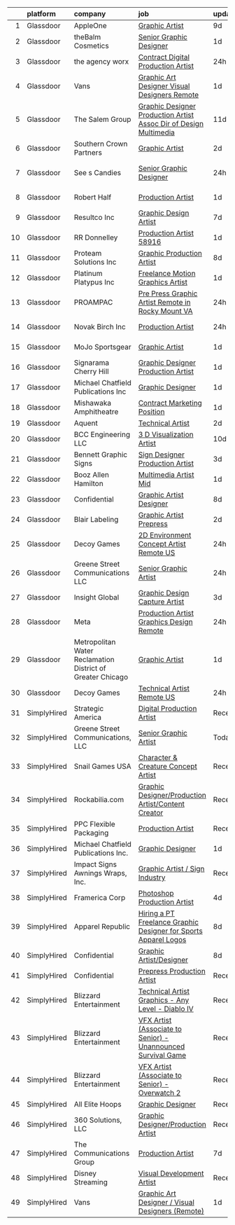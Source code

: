 

|    | platform    | company                                                    | job                                                                                                                                                                                                                                                                                                                                                                                                                                                                                                                                                                                                                                                                                                                                                                                                                                                                                                                                                              | update_time   | location          |
|---:|:------------|:-----------------------------------------------------------|:-----------------------------------------------------------------------------------------------------------------------------------------------------------------------------------------------------------------------------------------------------------------------------------------------------------------------------------------------------------------------------------------------------------------------------------------------------------------------------------------------------------------------------------------------------------------------------------------------------------------------------------------------------------------------------------------------------------------------------------------------------------------------------------------------------------------------------------------------------------------------------------------------------------------------------------------------------------------|:--------------|:------------------|
|  1 | Glassdoor   | AppleOne                                                   | [Graphic Artist](https://www.glassdoor.com/partner/jobListing.htm?pos=121&ao=1110586&s=58&guid=000001839260b6ffbca517828d91f4c9&src=GD_JOB_AD&t=SR&vt=w&ea=1&cs=1_cf0f7e4a&cb=1664608155680&jobListingId=1008153900351&cpc=3BA4CE39D5B5DEF5&jrtk=3-0-1ge961dpfk25f801-1ge961dpvghot800-95be8948e0946221--6NYlbfkN0Akmm0SHSm6KXMG3PLe28cvsql5ALZY-VGg2iXYcU3b0_QqRwb6uEYTLIurolMOrvwsJp-Pl0EHd-qu3hGJef7lfvn9dt_iQrdd3qZFYlkhTpomIVAX_ZE_bY3_f5eUASWliSiP5g_6sjfOTldCoUDBDvFz9wmYANgd_dU4yF_JtreTE0ZIgzNgn1E93sI63ErfojHvepqy90IbWrPONoP_kO3fqT9xECDKc2UVdzu6OK7dMi5sbOEqhi7BGtvpZ3tzJQkqG5ai6KcuKcQORb64lqhbrmSVCZ1CRiST2u3am4QbYE9J55ZH0ExwlQl9J0djpyKYbiE6z8CkZ35OpVaWheQTCA877Zf7vXv7kS2PBzeA7dRbG-WHkOcQVrbXiqHreWeeyJzB4f8kK1sml9vWJX-9oqbusTJb7zksfX3p-a_7ko7pwIZIzpKufmXVOs7mvQgs9b0cir-fp4q8TFQX1ew1tqtUy5MBMtVSYRYvob_E6DbjA03iv0ejBf3-H8U-o4RZzjn8rHqwMI5ddnZ2F-u7W1Z_Ulu5S0UWo73l2tCiR912OFvRIRrfXeC5lD-lo-SEF2DcctWVZnha9jF0)                        | 9d            | Corona, CA        |
|  2 | Glassdoor   | theBalm Cosmetics                                          | [Senior Graphic Designer](https://www.glassdoor.com/partner/jobListing.htm?pos=113&ao=1110586&s=58&guid=000001839260b6ffbca517828d91f4c9&src=GD_JOB_AD&t=SR&vt=w&ea=1&cs=1_2c4e04a6&cb=1664608155680&jobListingId=1008171512660&cpc=149B3D5996025BBA&jrtk=3-0-1ge961dpfk25f801-1ge961dpvghot800-42c95d7659b6b75a--6NYlbfkN0CiwYZWsgeIGxaZVD9AijDv5Y8RBhHgWVXL7YNkINyxKvmnj9EgJViEJQ6sDehqkRmLF-Fomv6kpN7WwgxA-doGWhErtEjMOQdZTRycc_Y8kz1G7b5SuLSqel_5loAC4dD7YSYtNSSKg9V8tUF4wV1Iz38qckBA_1A5GZAHPCDxneAWZHMF1SUgF5jMheI3-jibPogeCI1tKIzCcjpqywgZ4cSoE9IoWgVOKIcwK4BVoX_VHuJW-cvrmkg7dmJhwBXxP0xAvAg_ulZOZUd4HfEWe7lJ-L1s7dAi-Fx-tyy6SQdHSIMRxhRaDe0WOtPyGTXawwPZ3v-yy3KoaSqJRTKaO2KiBpDz06-hfl8cOalPS4KLtD0R2ZzIHgV74jQvNzo6eQC6d3K5sBs4xvk8XbNuTjNSQZTjJT1ZomCrBFKM5-J0doI7uG8uJGuIjk44DMA2DawCDxaO_Frw9gMWN6x7YKef1l8KZzX4TZ2azfth8uVI6Dcxriqf0EvN5tkxAcjuR1rlrCHMcg%3D%3D)                                                                                   | 1d            | Reno, NV          |
|  3 | Glassdoor   | the agency worx                                            | [Contract Digital Production Artist](https://www.glassdoor.com/partner/jobListing.htm?pos=119&ao=1110586&s=58&guid=000001839260b6ffbca517828d91f4c9&src=GD_JOB_AD&t=SR&vt=w&ea=1&cs=1_966d79e4&cb=1664608155680&jobListingId=1008174949891&cpc=334ABAF5D42DC775&jrtk=3-0-1ge961dpfk25f801-1ge961dpvghot800-5aa36e5207e10dbe--6NYlbfkN0CNOKpjDIEH11s39GTuUki_mvxNbnX5BtDlH5CMrheAnKze_5JrwQ4joDkGUDohP_TrpD7pR57IWNRg20vGGlWyM0O6kgauzL91calhLMakeVSv5Shbwhy56pQolcK01yk62CgEVAollrmpPHxyeetwk_PLEyddjicKGPmh7177ehdNA27ia79fcs3ScZ2J4w12cllY1aB6Vn_EAW1dRX_t5uFrIbwH3tkDVOz1hi_MPbmp_nMo4G9oc2Cd2IK2eq9ao-fpORVmEg4uToOiyps6JpXGdjO6Y1lnIB-qRbZt4DQgWHFy6d2mRGy_-KsSDA3cliYmm8lKAuxEUkOKrMH6qoyzT3hfCRSvC0Wo41NrqTOhtmOT0YkH5sPsyUDAmemhjF07pRObtupeIWSRC0u0Z_ryCt1MqwzgbipYxPJihJ75sNrcPqxx5nBe20nPyNJhJ0JEpdMO1LskL_olP9d7vyT7DrXGrWLU7L4KHCz9goibvW9WbEjeDmKLzgI4qCXpNx7IgvIhCEWw2xEx_EbUojgdmMv8Tr4%3D)                                                      | 24h           | New York, NY      |
|  4 | Glassdoor   | Vans                                                       | [Graphic Art Designer   Visual Designers  Remote ](https://www.glassdoor.com/partner/jobListing.htm?pos=128&ao=1136043&s=58&guid=000001839260b6ffbca517828d91f4c9&src=GD_JOB_AD&t=SR&vt=w&ea=1&cs=1_33f23b78&cb=1664608155680&jobListingId=1008171627571&jrtk=3-0-1ge961dpfk25f801-1ge961dpvghot800-9e3e94599780cf90-)                                                                                                                                                                                                                                                                                                                                                                                                                                                                                                                                                                                                                                           | 1d            | Roanoke, VA       |
|  5 | Glassdoor   | The Salem Group                                            | [Graphic Designer Production Artist  Assoc Dir of Design   Multimedia ](https://www.glassdoor.com/partner/jobListing.htm?pos=120&ao=1110586&s=58&guid=000001839260b6ffbca517828d91f4c9&src=GD_JOB_AD&t=SR&vt=w&ea=1&cs=1_671e1c37&cb=1664608155680&jobListingId=1008148990064&cpc=AC285F3A3ECA6BB0&jrtk=3-0-1ge961dpfk25f801-1ge961dpvghot800-2fe65082ed9366e1--6NYlbfkN0DI1J_ROInBGL9dGBTS_0PV-qHgO32yAcDg9F7g9YSAovNFQkFD9voTeHgmiyAO-U6ACilEkod9qCf9qDDbkGdh0XDg9_ONo27BF9o_9TR7TaVFzN1H9NGCu1Toa0no-X56s-C9eyYkdPoTX17ld4KkGt5VT-Uxr6xwWvZOu_3h8iEOymjOjeMKeb3ZQUnCh_ticTaQ3Osmi5Ku-XrhZ09PPCAvBZghAhdbGCo3-iwNWWJlb_bKLqHwTmJOTwzzM4bSZa84MnTDgCtWSko9Y3_KJhTbBi45FRrYsoFSa4zgw-Z8xl_KXPOC0WzyZZFRzm-ai54IReVN3AbDFMBa6qx_-3uCNLFdqcyZ_DbFmo5DzBsnxBfzWlBclGrFntDie9oF8cmBOsF5wS7rR6bPXar8j7bim1HVuhVCgo02MlbB3BK8X9D-_VIFiY2LIb7t6Nhtz6kxy9PUm23_jMKOD3lJy7mbOta5Dti0TtQ4Say4x3cB-uEWWjO15umJVU5e05ajhVksnjVlyI3OslsRvd-xUHsoBJpDwaX9FFEwLb3yZQMjihrAA8Em) | 11d           | Chicago, IL       |
|  6 | Glassdoor   | Southern Crown Partners                                    | [Graphic Artist](https://www.glassdoor.com/partner/jobListing.htm?pos=129&ao=1136043&s=58&guid=000001839260b6ffbca517828d91f4c9&src=GD_JOB_AD&t=SR&vt=w&ea=1&cs=1_b407b351&cb=1664608155680&jobListingId=1008167584250&jrtk=3-0-1ge961dpfk25f801-1ge961dpvghot800-234b42646a346dca-)                                                                                                                                                                                                                                                                                                                                                                                                                                                                                                                                                                                                                                                                             | 2d            | Savannah, GA      |
|  7 | Glassdoor   | See s Candies                                              | [Senior Graphic Designer](https://www.glassdoor.com/partner/jobListing.htm?pos=127&ao=1136043&s=58&guid=000001839260b6ffbca517828d91f4c9&src=GD_JOB_AD&t=SR&vt=w&cs=1_bc99052c&cb=1664608155680&jobListingId=1008175343017&jrtk=3-0-1ge961dpfk25f801-1ge961dpvghot800-41abe781bbce297b-)                                                                                                                                                                                                                                                                                                                                                                                                                                                                                                                                                                                                                                                                         | 24h           | San Francisco, CA |
|  8 | Glassdoor   | Robert Half                                                | [Production Artist](https://www.glassdoor.com/partner/jobListing.htm?pos=117&ao=1110586&s=58&guid=000001839260b6ffbca517828d91f4c9&src=GD_JOB_AD&t=SR&vt=w&ea=1&cs=1_c30c3ab8&cb=1664608155680&jobListingId=1008172107275&cpc=451933188B21919D&jrtk=3-0-1ge961dpfk25f801-1ge961dpvghot800-c259d4b67cb6d4b0--6NYlbfkN0CpzDdaQkua3np5pkmj49lKioZwmwxQ-yx5plwbYmV_MzWNBoPgCjn5bOtxNwC6GJ62yqFGoewiaizMpYMBgWirjTLxqjtfBQV3yplBzxm96sqKvHR-_fJb623r2ww3ad9Mel9rUI4FAjUxvkqh7TJ-j-YQZxf0K5eqokQdnfFBrpBd28W-I4izU0_v0L48CVIpfY1owWfGPaO-nuqVJxLYULc7IO8HBIvMLJqiw63DS3kpQBTXkI7IcMPwM7TTWmifw1SM-QeHp43QOvd-37EY4sezdTVz4KQ_HXiv0Rhegsp7jK8Q1KLnWi7BuMmGqsZI2DnRKYVp56T-z_Hw99_Xa1qWAL17c0KNoHEbW9ZjYHOz6ljsCul84qRWMjfbOS5_6ezyVzeur8FOF1Rf6ePQrBID9LYI3rjyl_-7BG3O1Vv4EvmZviS--d35EB8SIaGKLNBeS6MDi-v1sfhW6CwFqiCVWV7OrhMOFr5V4fvenSEYb213AtRwDhJIDwCi711fhHDNDtNnP-cZ-rBZNs9nL6CzqfsR_qIb6NL9D-GfPDqrhKExD3mCTw2Qz8Le_sk%3D)                                       | 1d            | Lakewood, CO      |
|  9 | Glassdoor   | Resultco  Inc                                              | [Graphic Design Artist](https://www.glassdoor.com/partner/jobListing.htm?pos=107&ao=1110586&s=58&guid=000001839260b6ffbca517828d91f4c9&src=GD_JOB_AD&t=SR&vt=w&ea=1&cs=1_fa2c4c44&cb=1664608155679&jobListingId=1008158763572&cpc=81AAE51C33FDE227&jrtk=3-0-1ge961dpfk25f801-1ge961dpvghot800-15b7f6576225facb--6NYlbfkN0DeQGf4AmRrHPxvCZ-7rfCoEZ6TCTj4B1dx3K1REUlgSnB9core8ecicae8SUtyUdSKiVld7nMtvRBR897SQfY4gVUnjHmtnEbSlX65Z2vGizsHrr6BI2qCNxJWbO9sLBnePA7D67Oqowp0gDkhbVv2OfwZYTj-wcoae2h487PkkJpYT7VofTqiKpnJhjuMLYoNFZ4TiBcUU__KtpGA4-XuBop5pDzKptKuT133tOs4LRd6YDckjqr1r--kyEL1Z9lJsgaNMDB6MJdAf7nF8AKsaidSqtAVTNiLU--m1sqANnLh7yq30puHk5d6zAKS39JS5_TvuwtMvZ0Ky7KYLIirZJTLqDbZWWKOL1jxziK5fbuRPgR1fHQOIO9n0tt3uEv5vI_7lnETMhC4kBODMCASB7l2VL_6Fz0EchYjO5zNMCbE6iY6qDU24tZhaWzgmVpddk9Vj9bFY0tdga26F4Fm2i-mS79kZ6DWEi06JnGeHvdUJ8eQvTT81sWBNRZ8P15sdlnjvp9CKQ%3D%3D)                                                                                     | 7d            | Novi, MI          |
| 10 | Glassdoor   | RR Donnelley                                               | [Production Artist   58916](https://www.glassdoor.com/partner/jobListing.htm?pos=114&ao=1110586&s=58&guid=000001839260b6ffbca517828d91f4c9&src=GD_JOB_AD&t=SR&vt=w&ea=1&cs=1_6e01f80e&cb=1664608155680&jobListingId=1008171589945&cpc=654405A9B1E0A9F5&jrtk=3-0-1ge961dpfk25f801-1ge961dpvghot800-14b40de6b16644d9--6NYlbfkN0AD6XRjWzGsYkgq3cP_nmG8Ct3d_1eRbAqPP9NkOlY20LIafsXd39kZCKTtq2QNTOXeCfxNm7I1tvuLohw5tekycXEm8bbs9E8AkgQP5fHA50tNmXTVIqt9uMKLfQnN8emmnRPc5vy0F3fIuExCvuu2tKpfqzAwY_FZOB9YYMjUl2YDLymGbVSWoNVzMkrxy82huEerRNuaNZroAjF2AtnqdQRg_L5ZLpJtoEEn6mkPbKgbwoepxTcjiO_WSUT_q246iRb2n0QuHAF0dXFnjlS_kI3IkZoCSgWliCZXYIxqrQrbzWBv3iC8JOX1pdnS7Dt7rGlnl4so6STeEx_Pb8Abq-lFa7Px3jG2N8zVoWyZk5ljvJBr9yqZxGUbyyelWj3X8l3ovPpirb97bAQRtd94mMephn6sQYdSIpkbLrbZkLiw7SOPslljssYrhaq7fzi-DHOpcTpn4BW9APgmOFJW8_g1ySN9HywcGgIbwMuZAFmt9fUi9AuVf0RTE1_FT5M%3D)                                                                                               | 1d            | Southfield, MI    |
| 11 | Glassdoor   | Proteam Solutions Inc                                      | [Graphic Production Artist](https://www.glassdoor.com/partner/jobListing.htm?pos=104&ao=1110586&s=58&guid=000001839260b6ffbca517828d91f4c9&src=GD_JOB_AD&t=SR&vt=w&ea=1&cs=1_f976e98d&cb=1664608155678&jobListingId=1008156779086&cpc=AECEB822CA110EBC&jrtk=3-0-1ge961dpfk25f801-1ge961dpvghot800-4ed327d40ffa8e77--6NYlbfkN0AEHyidsAqlM5jU6RNZv1Yf_D4e3sgfUyke_uMGTUdwuPcr_55d09YAwWfoz-8bbbz2oczzLuqmAlXBD17WLiViI2qXBXXoeRYVSHxe7thD9-93Lo6zQvDzENd8JhAJfyI0-viby3nyz4r2NTiCIQGbnQqo3REcQ8DsYgIye0WbygeezY_Pa6Sgrb0xxC_gUecKPdEfn40r1gh7pqhwttCAp8I1ykXuCk3o1P5NuAYHsqx_0Dwwtt7NTIxPzop2NLwTiLtz1AxZhAwPHL78eaPMGel1evRFuFfYL8LkHRoRZxDimTdOsC8I27QfljWZSZNY8pDkrXPMxRzmcTxvZ_eYwgEfKnlfnYmlvM2IVPNE2UC3W4MrKJEQBv-M331H1Gn1rApkN-OZ8B0WTIUAQoruvi55xc2iLfPradvw_qr8bpWzgm974zQBVUJPp64IHy7toxKrM818IDa1o_65pK1XiOgYjRWfX7_K2oZQXyG3g4IuGFT7L0j5J0skqmCh0mWLOz4nQS0mFl3U5g7KCwnA)                                                                             | 8d            | Remote            |
| 12 | Glassdoor   | Platinum Platypus Inc                                      | [Freelance Motion Graphics Artist](https://www.glassdoor.com/partner/jobListing.htm?pos=109&ao=1110586&s=58&guid=000001839260b6ffbca517828d91f4c9&src=GD_JOB_AD&t=SR&vt=w&ea=1&cs=1_b00b18ad&cb=1664608155679&jobListingId=1008171047992&cpc=70E6D4E49C80165A&jrtk=3-0-1ge961dpfk25f801-1ge961dpvghot800-4e579694eb9d841e--6NYlbfkN0ChNQrbBQP-yodhqf6oFdODMgFeboQaGB94W3mDVh_v5x-hYDho02ZcVcPtC89B2HXFnmbOmiCLo-qlftHgzMlQxafYUzi-3pa-D1nRc8TrIKwMVnzL_1tqqjq9jt0dkvTmLSLm_VOvdTPmOCP7k5KC8o04Cw788A2QpWSb1OR_vHsma6G30YGMOjImRijYKEwcTBzhy4jTXEZNc2RIGEYpVYIEbNeqcIsRkU6c_VIN2BN6H7Vihzbit4aodH0gjq6vZZkoORBo8q17NNEMVx6DGJey5xKGWt02OrWJ8tMDO5guB9R7RQmEzfLjflc9WJsG-hbObbt9jGLMLIEcpIwJqJcPQQ6iE9Y2sVnRxLu9mGWG01iwIKyNHIlOmlzdUE5c2hcF6kN4y6zue0Wp70Fjx4GQffqyzddmtTihGqcqKBQQEDVQVMbF1pXA-uwaNiA1G1eJRdi3pVDEWq_PYcqnVXlZzOLwebJru9iKzX5vi31q6JEnfo2tLEAJV43rxyBR4jmA2Q7dauJoDHyDoibc)                                                                      | 1d            | Bethpage, NY      |
| 13 | Glassdoor   | PROAMPAC                                                   | [Pre Press Graphic Artist Remote in Rocky Mount  VA](https://www.glassdoor.com/partner/jobListing.htm?pos=110&ao=1110586&s=58&guid=000001839260b6ffbca517828d91f4c9&src=GD_JOB_AD&t=SR&vt=w&cs=1_1acf7cc9&cb=1664608155679&jobListingId=1008175162348&cpc=451933188B21919D&jrtk=3-0-1ge961dpfk25f801-1ge961dpvghot800-55fc361c85937629--6NYlbfkN0BUPABD-JdRRDh7EmCLK9y_9dLWAT252xWhbSL5vLFFg8dz1vIT__WS1V7NiyUpaLXp7J0VS4HZdIWho2aktOJTewQod_6-1ugis5bwOx_FGTAKwLdkN-TnaYuli9pqyK1gRZnuvuTyjh43vuXsPYslIRBYupDZqf-aZy10pMqSwPYEkDnQv3VXbm51Ml8vnAIZxOg5Cz9GWeB8RzA712zJfpAT9m78Fg6Ed0I8aSB1kmUBIzF5bqoSxobMLl1UR5dMkcOnxGfrbUdD1cuzzvJ_opFm-paYxGRkFFl-XQCHrZLLXdjvQIcUHPX0svcATkZKRYM7QrHgFgh3rlFqgHenzBP-1FPPmmTFhiM997gshpXALcneGXNI1F47iZQlNkDH5xw78sdf0ZGTLk3kJrUsIjs31lT4gYpjcchPDucBeRqy6JuyPG6Pt5ZcBo43C-TR6voLmLkpIvhmcuBYhn9BYw-9oUaCedEGBBOP7EjaTYMbjl08KWql0tfqds29JbNcpBwE4WWMjg%3D%3D)                                                             | 24h           | Rocky Mount, VA   |
| 14 | Glassdoor   | Novak Birch  Inc                                           | [Production Artist](https://www.glassdoor.com/partner/jobListing.htm?pos=103&ao=1110586&s=58&guid=000001839260b6ffbca517828d91f4c9&src=GD_JOB_AD&t=SR&vt=w&ea=1&cs=1_a9d1b00a&cb=1664608155678&jobListingId=1008174988239&cpc=B5F6D74B4EF69A07&jrtk=3-0-1ge961dpfk25f801-1ge961dpvghot800-d129d30b54c4fa0b--6NYlbfkN0BBGG9LMNqL16EzDx9S3nKk4b6IwprgSJginr0DZD_oW-QspO1HW55HU_3oc1yK5oIBs_RZmGml0RIOMW-RqtA4KhwiCON9XLBzpZqdmJ_xuR9LefFH47itFPBfUUHS2rrl2ADeubi4dA5wOhtMMjz_JeKhVkUyyyiz-Pdx1IGhawkTcONwN3xddIGDvEUW4Bn_1KePn8B_EzC6VwXYgKyqPtToXR-dgVFIV7SnpLqINvulV2TNgkHqWzpi2oBQayNAV4TNaAix4dpT9pyi6BgGDe35C1q06CDZBuDebJPgMGBP6r7ITf6ZUSAmonTeQG2RpKJRpsw2uPjzIjNF0B70TShRvvOEu5GNnai_ANKEJCxpDiquFGC6XlSmxCED8QV1akaQnkzDPQKU43ZD8Nra1yATlGuz3hO2x4rjtE4WCL2pi6RZtg9i1XP_Mffc9vW-smVZ0FqBI-MsP78SdCOhyZyGOt0BURD0kovfV9AXabeuE2fP9nPlnMugrwuAkWw_tcoI2llJ1g%3D%3D)                                                                                         | 24h           | Brooklyn, MD      |
| 15 | Glassdoor   | MoJo Sportsgear                                            | [Graphic Artist](https://www.glassdoor.com/partner/jobListing.htm?pos=106&ao=1110586&s=58&guid=000001839260b6ffbca517828d91f4c9&src=GD_JOB_AD&t=SR&vt=w&ea=1&cs=1_9eaeea5d&cb=1664608155678&jobListingId=1008171512400&cpc=608BEFD8E68346F1&jrtk=3-0-1ge961dpfk25f801-1ge961dpvghot800-1f00c6af5be35ed5--6NYlbfkN0DLWr0FuvwmpNY589ecXM0wpB-l41nBtAe9mv-PvJGiqQM4HdeWJsAog3PQh3z0yuhy_Mqf_0eMRTqhm8q8fh-QeCaySDe5u-gwlX1cGJcKspCcvEhx5VtENl3hT1szZMMr6mZOCo_qC0m76Vb_RG8Ig-Ieexn74v70IthqcMJZ983OaBp9vGEtF4KOafGRwxC5KaSk1SH1Vg3DzpVrj2NCky-Q5VePU6u2ywQx46aPYHZJtp9cfO0UnxtMCyfv2ep1rML20VDwUkFk5oGH1Kz1vBcqdorOv9SI0-4YvZXyX0FYHa9WswS21NPn6auQ5euVIObKXh0rnzu_Yb5znb7jPY_pii0MIVbYc2pXZJ8tIHPnhQm8OU5qXbEB1KdTL-xCUl-8tSe2X_1GZadaEeZ2GjTzAyrwqAtwIY0tAuXs5QT0smNKkH8XIc99tU2XRrmgBXZI0-P6S5aoqtnQ6kYmaE06VSO-Dpcsa2RHZxlhdLNkEwm48WYoE4ykFvXHcOU%3D)                                                                                                          | 1d            | Columbus, OH      |
| 16 | Glassdoor   | Signarama Cherry Hill                                      | [Graphic Designer Production Artist](https://www.glassdoor.com/partner/jobListing.htm?pos=112&ao=1110586&s=58&guid=000001839260b6ffbca517828d91f4c9&src=GD_JOB_AD&t=SR&vt=w&ea=1&cs=1_651bf38c&cb=1664608155680&jobListingId=1008171340862&cpc=632C08DE5A4EA969&jrtk=3-0-1ge961dpfk25f801-1ge961dpvghot800-b91506c3b95d1793--6NYlbfkN0AB1JLwZtCwk1CIyZWoT1ZorXU6iisyKeD3-nJOT4wOf3zPvvIzlqrm4mgJkFTcrqIjRfUzMc1S5s8wmCQUe01pikxmbAnyJEfkPhHlbOcubWoiU2FMLRvkpegKenVV-hDMyZFsgUszh8z8_bBDAgQYUJUnVnZnUmK38hLKrpfz7AlOpapu_MpfR14jq_hwpF_ALEf6ykdyiSuA_KfqWfhu9rmXrSoaCpd9BEXihNzGQZMtkCs7aHR85QBQt9O-AbzsElhUVGCv84UiwwnYKBpPJqNw1GfPT6Czw4VzXg6ocuWM1HWQM5Q9zvoOp_FWEYdLfLummEAYySTBkCZrc7Z0MlFqRPOatYBa3_N4p5jxyQLoNRTsC2dmiXtEhybfK6UBAYBl6DzBJCWj9GHEklOrtUaWUmCcTG1FfdJUfDUi_d5f6mmXhsOyhtNZ-jBkiqbFXDGxKiaE18Bpz6_KUi4D57z-9EfpnTOqLiMMDGVY5TjEdVfKaXv74TYx_pk1duTM-kvb6w_lxD2_sEPK95e6)                                                                    | 1d            | Cherry Hill, NJ   |
| 17 | Glassdoor   | Michael Chatfield Publications Inc                         | [Graphic Designer](https://www.glassdoor.com/partner/jobListing.htm?pos=123&ao=1136043&s=58&guid=000001839260b6ffbca517828d91f4c9&src=GD_JOB_AD&t=SR&vt=w&ea=1&cs=1_829dd0bb&cb=1664608155680&jobListingId=1008171506916&jrtk=3-0-1ge961dpfk25f801-1ge961dpvghot800-6879b5d5b7078751-)                                                                                                                                                                                                                                                                                                                                                                                                                                                                                                                                                                                                                                                                           | 1d            | Remote            |
| 18 | Glassdoor   | Mishawaka Amphitheatre                                     | [Contract Marketing Position](https://www.glassdoor.com/partner/jobListing.htm?pos=115&ao=1110586&s=58&guid=000001839260b6ffbca517828d91f4c9&src=GD_JOB_AD&t=SR&vt=w&ea=1&cs=1_9862fc90&cb=1664608155680&jobListingId=1008171757819&cpc=1CBFC3E34E2A31FF&jrtk=3-0-1ge961dpfk25f801-1ge961dpvghot800-30c8addb074270f9--6NYlbfkN0AQJON-Bz423gEqC-xvERJeugi4-XGRnxBdAbXqTMpFkTgxaYx6dEnvgZD9OKSBiZrqih-UXlgzNB4-si99SlVSwKW_x2XcUNNbNLxMa9zEF8y2MODsP-WKnUBYitiRoXjP4f0U93--Tpx8V8s0emj-7nw2hU-Ok_vNZzQBuwO8UXi5yQzMtjFfr5ycPz2VuEsCZO3UQMaX_QhE7RhH-URw8Pn0xWJS0YPf2GEEzyMeJ2tT6iFKdvrBCSWKJUBCCqE4gXGC2dvxkKxTMWKtHajFkNioASTyRsu3J_cRzKCXsB9wrQV0CDthNTguS3SIF9x2pBqDswCasLWBc2RSS_iiWnuTHZn6dCbviymH12bZixPY7au3M8qnFqkcMy6ePZuUEK1rMIks4PMIefPV6FusEHsuoPvPwVRsTUsgvfd3S2RykgH3_dTck_Dps-8xG-HvrPjm90vCEuIw-sC6ePdWrkl2JXxre4Y1-HEFdlZWkhF4pxCr0xALaqaqXE7_i5VnETuqUm9YUw%3D%3D)                                                                               | 1d            | Fort Collins, CO  |
| 19 | Glassdoor   | Aquent                                                     | [Technical Artist](https://www.glassdoor.com/partner/jobListing.htm?pos=118&ao=1110586&s=58&guid=000001839260b6ffbca517828d91f4c9&src=GD_JOB_AD&t=SR&vt=w&cs=1_22ce0497&cb=1664608155680&jobListingId=1008168379783&cpc=9908D8D4413DBB8A&jrtk=3-0-1ge961dpfk25f801-1ge961dpvghot800-926aaab66e411aa1--6NYlbfkN0DMrcEu7yrtATojKJA7cEzGQ3FdRGWLh0CZQInL4ECGI9gD0Wolx9R2EDT7B77c2cSXlQKFWAVn7Z00ucck2Ys_iT3ogHOIm_a2FI1mgJXYw7TbTL28SmBQ03h52AcuMTXVGm8RCIBZ0eyXZbFGvMUwLsch95UlXtkP7PNI76TiMrM_jwN2tvdSU6atTRd-oUhWDWCj0Z7jscCNEkqgJyiFK0n8tugtCBtX1C8m5T3u1LeQrDQxxGaJLvQF8Ld5256q2E68YecdaE9tIWMg5iMnRjlU0QERRyneSgK2TeW2IVGRvW-D5uo8W8cPoS-yq5Ymj1IoBsyo0FI1SQ71-n6JAA4zV0uCdHRqRA-ETkaFaXFMzwVgLzdnTFQ0y-FgIg8hVV-0cqMdUIY1IPInGX8Kxc2K-VlLs1rL0U-HNY0W6352iJ5xzsTweuMEBsB5FO8ybfqUSoHsWavfoVbhof6z)                                                                                                                                                           | 2d            | Remote            |
| 20 | Glassdoor   | BCC Engineering  LLC                                       | [3 D Visualization Artist](https://www.glassdoor.com/partner/jobListing.htm?pos=105&ao=1110586&s=58&guid=000001839260b6ffbca517828d91f4c9&src=GD_JOB_AD&t=SR&vt=w&ea=1&cs=1_f001b588&cb=1664608155678&jobListingId=1008152719316&cpc=DED3C32E22E90A94&jrtk=3-0-1ge961dpfk25f801-1ge961dpvghot800-04b7d80e9c0fc6af--6NYlbfkN0CAddgBklkkUojUV23C5ENrBOX7WyNdbf0KU89bOUJxK2QK6DCs98sKGauzi1vKMHI8wyOyZg7YiCAZD3hSoe0-rxv12lydIxZIwg4dCtQJNwfSpk7uBqwFx9BIT1ctrc7M3yfHhNlRARo16HI8nnrFREmATAliEBIyJ3E-_EhSNTaNANgWD0ufXbjwM_NU8y2Isz0WPTKOZ9TjT1mnJIH4SuiZskeLChXSp7LAAG1p8K8jFDjcz_mW9nt-UWeUiFKfz1dj6dE_PodU6lB4t5UZhWPG4P6pduEUYif1BdJJJGd-1vhGKUY4qgkmWy2XF3D_50ilQTEnytShqELFco_TA3q7fMu6kwP6CloAgIpfm1vO8uXfZiSwT-AIx_glrtZNg2VHBmoO9AH1MStFaTjw0xPk80_yPPylc_VOQFktE1hLqywOcPFbk5GWkwMQvzve1nDq5TeVGVdbvZL6W3UAsvSYtBQSbZHbLet4WSZLRBD7XTaLyrK_P3QTL8f3xHFGa_52wupJnUjICXC9HGTygmKh6TrSaOZ3S1V7zaA2sxfyG1RfW78cPj_uHARJRtl80Ow8JQKQKw%3D%3D)                  | 10d           | Miami, FL         |
| 21 | Glassdoor   | Bennett Graphic Signs                                      | [Sign Designer   Production Artist](https://www.glassdoor.com/partner/jobListing.htm?pos=111&ao=1110586&s=58&guid=000001839260b6ffbca517828d91f4c9&src=GD_JOB_AD&t=SR&vt=w&ea=1&cs=1_092af84d&cb=1664608155679&jobListingId=1008166001506&cpc=BA15C3E50D27FFE8&jrtk=3-0-1ge961dpfk25f801-1ge961dpvghot800-a89b977596713c06--6NYlbfkN0AZiaPZyccuKjlre0e0RaBFeO48J0QExrO5hcuLctOVaN_M4Dm3U4EmrBl0RXgRFlmJjpk14iSy9pOHUfUVYVerq-B6vrqvKWTaVPTOWrnkHS1B88GKQSoVsdAS1OYzwtv2HkPl8Q0C173vbG_WLNdhz9pKvJkilm9G_HYhcCtTlg5OQxpl-AS2zOwoCptNaAmC8I_reLYI-dRUMl6N3phzzvzHg11QZkW534heW262Tn7W-acF-o7UgehSD9EmMuA0TDLL2YfHXhCTrwtAvYDZ-P-M9iTLJKV4IJeckh4Zms04zFhGyZtt7GdFK2MGtUFJDHEdMwqMUHv8g0WVcd7hktSpY7qBcD5GLnSHO8VoKCvg6F2IsKYha7z0NKqientqBb4m24D1L2xGvXF51Qxq9irvslPSNxtzuonVs_M-ChM3ytu35_eV3hmzOsbiRWkp_Y4u1AwrpcPXaZkkt2d9KJa_ddJaeB3dr_yu5RJ-j2WknQYoLIV47r2jRfnWB5yX9X7-Y3rvlpxfhHrMOBgO)                                                                     | 3d            | Pleasanton, CA    |
| 22 | Glassdoor   | Booz Allen Hamilton                                        | [Multimedia Artist  Mid](https://www.glassdoor.com/partner/jobListing.htm?pos=130&ao=1136043&s=58&guid=000001839260b6ffbca517828d91f4c9&src=GD_JOB_AD&t=SR&vt=w&cs=1_3150741f&cb=1664608155680&jobListingId=1008171579264&jrtk=3-0-1ge961dpfk25f801-1ge961dpvghot800-9b215ba45a3f3286-)                                                                                                                                                                                                                                                                                                                                                                                                                                                                                                                                                                                                                                                                          | 1d            | Austin, TX        |
| 23 | Glassdoor   | Confidential                                               | [Graphic Artist Designer](https://www.glassdoor.com/partner/jobListing.htm?pos=102&ao=1110586&s=58&guid=000001839260b6ffbca517828d91f4c9&src=GD_JOB_AD&t=SR&vt=w&ea=1&cs=1_127f6772&cb=1664608155678&jobListingId=1008156194254&cpc=A6F0E0205751D875&jrtk=3-0-1ge961dpfk25f801-1ge961dpvghot800-8d7dbfc41be50e1f--6NYlbfkN0BBApSCe8UkoDFUdPjGJGk8b0MTMAA9T7qj8oBjbEembMIyLwf-YKqO9up9wpXKSNnXrzGNUjXf4tsdZIY4mTgAiq1QlhyPt0iE1A4ZATIQpRh5o5LzcyJjSZQ88eey_msJCExHIiZ8jX2ahI0XNa-t2y8Ksug7PYdyV32Dk_vHZsKvmxw1MHSDRLtabYfy3Zck83jmp709Pd9vS5jDkgcWlxWUOiYdq9HiTm5An-6zclphA_7FUaR1588RDdqdtmdO99XT8zIVlVwZOquplGtx6_XLybVMCsdU00PH5vkqKgDU-o1-ZMo_-gd47Lh5EHgbemPEPmWX6JVJGhLFby86t2k9DisRAgWuAH66oHmKaLcwbwWxEUgC8W0DLLWm467oIHPZuikTNivzAmKEgv-UleZZyomBJ-gkO9cfMs1_V5P_sOqkXXZPOWLw4NfI_xn7CL7Vz4lLDkN8ZGG2-XZX7FeSTGKD-Te3y5IoZtPD5kzIhdk5BjTrFrvTt4-yHY_XRTsYVDVAFjd7uMgmDBVK)                                                                               | 8d            | Sherwood, AR      |
| 24 | Glassdoor   | Blair Labeling                                             | [Graphic Artist   Prepress ](https://www.glassdoor.com/partner/jobListing.htm?pos=108&ao=1110586&s=58&guid=000001839260b6ffbca517828d91f4c9&src=GD_JOB_AD&t=SR&vt=w&ea=1&cs=1_9ef4a12c&cb=1664608155679&jobListingId=1008168686905&cpc=21001CD36CB5FE0E&jrtk=3-0-1ge961dpfk25f801-1ge961dpvghot800-8a9c31a51758d87c--6NYlbfkN0Bo_CM2a8GgFIiw_-9fb5ug3xmG_MFCzpxBl7ntROtVZSqlWgkWgm6QNwDCwIdXC17UP14Ka69yPNEWLKNOhVMSS7Os03ZC_Tmp7FWR6Mk_ScV2wCp3wLHxjPVzHNNyW8Wg1tbtVpNui45XeIHfxiFnTtfx85BQaSW9CvtRJ3WS7-a6YHOKPJc8vbO3Yu5ANdxCcVy-a7sqXKt5UsZ9kBoYpZsXwp138wcdUBJ6PY8_xhl7GEiN_rRSU6wzedxsZxQE3T79_DbvFGC6FxDS-e9DVg5qO35k7vsDqoNntca6_O-cFjKNiANIR_g1uhELeHkFxPOTpIB8FBEgqP64-fc9jRAsQ_H4TSw58EX6REoSVu-jTvReopO3nE3R4eL8PPvStRymIVg1oD5zFGMtEyQRMeYq3tYdHh2UzR8FDwdf82wetWf23VZYeo31NGCPCqdy7RfABHMEi3076zEgcMYakZYF5CEvpof6I1LYW4_DvIAyRX9ou-D7ZxSUC_WTtcHVXH4un_FS-9CCrF8bqdhB)                                                                            | 2d            | Denver, CO        |
| 25 | Glassdoor   | Decoy Games                                                | [2D Environment Concept Artist  Remote US ](https://www.glassdoor.com/partner/jobListing.htm?pos=122&ao=1136043&s=58&guid=000001839260b6ffbca517828d91f4c9&src=GD_JOB_AD&t=SR&vt=w&ea=1&cs=1_4945b067&cb=1664608155680&jobListingId=1008173369617&jrtk=3-0-1ge961dpfk25f801-1ge961dpvghot800-cba13bbe16435838-)                                                                                                                                                                                                                                                                                                                                                                                                                                                                                                                                                                                                                                                  | 24h           | Boston, MA        |
| 26 | Glassdoor   | Greene Street Communications  LLC                          | [Senior Graphic Artist](https://www.glassdoor.com/partner/jobListing.htm?pos=101&ao=1110586&s=58&guid=000001839260b6ffbca517828d91f4c9&src=GD_JOB_AD&t=SR&vt=w&ea=1&cs=1_6fc00ec1&cb=1664608155678&jobListingId=1008174967604&cpc=AF02A54CD0F60729&jrtk=3-0-1ge961dpfk25f801-1ge961dpvghot800-239e63587eac3a38--6NYlbfkN0BYcH5jrJI8vgTxxS8qAO7PZMASUZAAClVo3oaGspGiWHqYOibnbAy0wNi2JtLeiyzJagDtrv-UOORLEWA3w2TF16qObTRzqPl2MX5z1rrWk1ezPs2OtuBp_PWSsNOKz99he1Kx7kWTKY_Hm0m8bC7b_jJIhhd5Oxugxqpb8ZxiNKSXNEv5RnMchKuGmaeKgKKVeeYhV6-2fZetFf5TxMLZCu-tQ7FW8cxx20DR--0CyiR26gSSFG5aqVWyzhs9Aj3V0WSgQ1mnWbvWda2wQrCl34Z6zH5vqq1Wn5rTXWcHN0DhfL93zHSDqJnOap7ix0WgKiElHYVVXoWSTB9rzQn7new0mqT2ketgH-U_15bGibQ8PXMWAwbpsR8LXtfUKCBzsBWvTOXQ8yHncIat2CW0jOUK11dO2y6W78C3zyuMQd50_4eRe91ASFnxNdSfW2AS7ep50eThKQ2mBMR1rieU0zQ9E3K59HLoaVYJ-nB47LV1feN8dAGYS4Ed0vuQN8NRkuJTE7rqpg%3D%3D)                                                                                     | 24h           | Remote            |
| 27 | Glassdoor   | Insight Global                                             | [Graphic Design Capture Artist](https://www.glassdoor.com/partner/jobListing.htm?pos=116&ao=1110586&s=58&guid=000001839260b6ffbca517828d91f4c9&src=GD_JOB_AD&t=SR&vt=w&ea=1&cs=1_7421276d&cb=1664608155680&jobListingId=1008165579531&cpc=AC285F3A3ECA6BB0&jrtk=3-0-1ge961dpfk25f801-1ge961dpvghot800-7a86e9afd0e9a655--6NYlbfkN0BKkHZu3wF05EeDimN_p6sYpKCMArvwa95YdH7UpkaBCoSUOkIYlUzf1Pb6Z78DI6MAHITlv1QHEV5C89SsGh7dnC5-_jNo8wc8F0EnkwDE51ZGFRSBSMM8O7NIAJV-YY8aG3l4ONR3GwWPehvG7e8-Qj0ZWQYoschPlvpDiayhKT39cNbHHpBJSJFEj-wfXS5W92enrc1ogWcnTyHP-kbaT8M776QBzhhnNLeoxw6SfUHvkrY7X7bjcUtbKpeUpS3UNS4UxC-Nv-5nuDdsumcLFxAVYiqACDWmd9utvqnvf2cxjgbuHJJWd6-X4BzjlTbkeZDL4Kg5Mh-mF7o7_LKOsFyOF5pjfRhnSP0QMyCYFG8Ot9X6FfPKBfvdtiGvJnlFST_Y07JRjTLJUa0omGC3Pp_D1qhIvyBQ9WX3lCvSnjlT25qdoSZFtZxDEJiIwmZ1j2ySocXDLCCud61iUt2d2Jw_bxDyqXfVCdO0QvclX1BPRoEOn0NJHaUGjRBxUU0XmAfkiPtlMw%3D%3D)                                                                             | 3d            | Remote            |
| 28 | Glassdoor   | Meta                                                       | [Production Artist   Graphics Design  Remote ](https://www.glassdoor.com/partner/jobListing.htm?pos=124&ao=1136043&s=58&guid=000001839260b6ffbca517828d91f4c9&src=GD_JOB_AD&t=SR&vt=w&ea=1&cs=1_7fc12626&cb=1664608155680&jobListingId=1008173037418&jrtk=3-0-1ge961dpfk25f801-1ge961dpvghot800-c9a399a2c1f51f25-)                                                                                                                                                                                                                                                                                                                                                                                                                                                                                                                                                                                                                                               | 24h           | Provo, UT         |
| 29 | Glassdoor   | Metropolitan Water Reclamation District of Greater Chicago | [Graphic Artist](https://www.glassdoor.com/partner/jobListing.htm?pos=125&ao=1136043&s=58&guid=000001839260b6ffbca517828d91f4c9&src=GD_JOB_AD&t=SR&vt=w&cs=1_635c01c9&cb=1664608155681&jobListingId=1008172664791&jrtk=3-0-1ge961dpfk25f801-1ge961dpvghot800-8120d324996c6d82-)                                                                                                                                                                                                                                                                                                                                                                                                                                                                                                                                                                                                                                                                                  | 1d            | Chicago, IL       |
| 30 | Glassdoor   | Decoy Games                                                | [Technical Artist  Remote US ](https://www.glassdoor.com/partner/jobListing.htm?pos=126&ao=1136043&s=58&guid=000001839260b6ffbca517828d91f4c9&src=GD_JOB_AD&t=SR&vt=w&ea=1&cs=1_0f47efca&cb=1664608155680&jobListingId=1008174987687&jrtk=3-0-1ge961dpfk25f801-1ge961dpvghot800-bb6a507253b2a391-)                                                                                                                                                                                                                                                                                                                                                                                                                                                                                                                                                                                                                                                               | 24h           | Boston, MA        |
| 31 | SimplyHired | Strategic America                                          | [Digital Production Artist](https://www.simplyhired.com/job/UDzkkfRRi1nGbLt2o6AxzxaUf9kvGB77PZxwryKWfi_g_SGa6pSSbA?q=graphic+artist)                                                                                                                                                                                                                                                                                                                                                                                                                                                                                                                                                                                                                                                                                                                                                                                                                             | Recently      | Des Moines, IA    |
| 32 | SimplyHired | Greene Street Communications, LLC                          | [Senior Graphic Artist](https://www.simplyhired.com/job/CQkbuoBsZPaNTNi41ddab5hcTrs9QIcgivJq8sx0IK-xIw2f6WmdXg?q=graphic+artist)                                                                                                                                                                                                                                                                                                                                                                                                                                                                                                                                                                                                                                                                                                                                                                                                                                 | Today         | Remote            |
| 33 | SimplyHired | Snail Games USA                                            | [Character & Creature Concept Artist](https://www.simplyhired.com/job/bgAu-8iPO2QNv1kaHPFpLw5dNDCUE7_0TDghEMRGFo5fDDSvYLNcWw?q=graphic+artist)                                                                                                                                                                                                                                                                                                                                                                                                                                                                                                                                                                                                                                                                                                                                                                                                                   | Recently      | Remote            |
| 34 | SimplyHired | Rockabilia.com                                             | [Graphic Designer/Production Artist/Content Creator](https://www.simplyhired.com/job/ikKztA68ZP1RcJPDeRWihams8eKQUuJQbQH7DJtPk1VJCsZVWRroIg?q=graphic+artist)                                                                                                                                                                                                                                                                                                                                                                                                                                                                                                                                                                                                                                                                                                                                                                                                    | Recently      | Chanhassen, MN    |
| 35 | SimplyHired | PPC Flexible Packaging                                     | [Production Artist](https://www.simplyhired.com/job/_85M0e97ZLEJKjToP-bFBgLkZ93dGJoouWPjKQKvsvgTmwRiwmKRaA?q=graphic+artist)                                                                                                                                                                                                                                                                                                                                                                                                                                                                                                                                                                                                                                                                                                                                                                                                                                     | Recently      | Mission, KS       |
| 36 | SimplyHired | Michael Chatfield Publications Inc.                        | [Graphic Designer](https://www.simplyhired.com/job/fuY6y5LHEgqNRkh9Jv3XQfUTibWI2RLr26vZM5DscIdQvO4quiedjg?q=graphic+artist)                                                                                                                                                                                                                                                                                                                                                                                                                                                                                                                                                                                                                                                                                                                                                                                                                                      | 1d            | Remote            |
| 37 | SimplyHired | Impact Signs Awnings Wraps, Inc.                           | [Graphic Artist / Sign Industry](https://www.simplyhired.com/job/B38d853MvCLIM7aE48kSRWl3ru0J1Ta_GLb2qo3oDt3sNg8HAOZKGQ?q=graphic+artist)                                                                                                                                                                                                                                                                                                                                                                                                                                                                                                                                                                                                                                                                                                                                                                                                                        | Recently      | Sedalia, MO       |
| 38 | SimplyHired | Framerica Corp                                             | [Photoshop Production Artist](https://www.simplyhired.com/job/7v0JCQRlhgv2q_72muAT7F6aNj27Wt9m1MtEcMupzL1Q9y5cXxoAqw?q=graphic+artist)                                                                                                                                                                                                                                                                                                                                                                                                                                                                                                                                                                                                                                                                                                                                                                                                                           | 4d            | Yaphank, NY       |
| 39 | SimplyHired | Apparel Republic                                           | [Hiring a PT Freelance Graphic Designer for Sports Apparel Logos](https://www.simplyhired.com/job/_11vLc4ayc_PcULzzjkj7S2A7JzXaYc1FzvACVx45CnvXpPAWEtZLQ?q=graphic+artist)                                                                                                                                                                                                                                                                                                                                                                                                                                                                                                                                                                                                                                                                                                                                                                                       | 8d            | Remote            |
| 40 | SimplyHired | Confidential                                               | [Graphic Artist/Designer](https://www.simplyhired.com/job/KP7aDDmCfqUH3eSN0b8PdIqjlPsuS2B8aiQgDxX64O1g-K1VbwkHHw?q=graphic+artist)                                                                                                                                                                                                                                                                                                                                                                                                                                                                                                                                                                                                                                                                                                                                                                                                                               | 8d            | Sherwood, AR      |
| 41 | SimplyHired | Confidential                                               | [Prepress Production Artist](https://www.simplyhired.com/job/GD9D5h1Poc3SnRINij-RSPcicEYbTI85yWISZ4MjjlymT0FXUCbhtQ?q=graphic+artist)                                                                                                                                                                                                                                                                                                                                                                                                                                                                                                                                                                                                                                                                                                                                                                                                                            | Recently      | Monee, IL         |
| 42 | SimplyHired | Blizzard Entertainment                                     | [Technical Artist Graphics - Any Level - Diablo IV](https://www.simplyhired.com/job/0JKV9p2nVJiiJcMZC5GWGisdxWahrkkLJT-WgoRhguE9EaW_vPWqyw?q=graphic+artist)                                                                                                                                                                                                                                                                                                                                                                                                                                                                                                                                                                                                                                                                                                                                                                                                     | Recently      | Irvine, CA        |
| 43 | SimplyHired | Blizzard Entertainment                                     | [VFX Artist (Associate to Senior) - Unannounced Survival Game](https://www.simplyhired.com/job/KkU5POwqBrjQFyVJEXQP2bGke-LdaEoA9ScjlyKSgnVUV0RIk5tdCg?q=graphic+artist)                                                                                                                                                                                                                                                                                                                                                                                                                                                                                                                                                                                                                                                                                                                                                                                          | Recently      | Irvine, CA        |
| 44 | SimplyHired | Blizzard Entertainment                                     | [VFX Artist (Associate to Senior) - Overwatch 2](https://www.simplyhired.com/job/2d70J5UkkZ2YmvlvJfcaEqf0vVFEZwLt57euRMmQlk3Afx_2Q_gYzw?q=graphic+artist)                                                                                                                                                                                                                                                                                                                                                                                                                                                                                                                                                                                                                                                                                                                                                                                                        | Recently      | Irvine, CA        |
| 45 | SimplyHired | All Elite Hoops                                            | [Graphic Designer](https://www.simplyhired.com/job/NlRkUGulrTojrEVgRuaev59aRbb1nD-IxUFXJz0wBXHTHi2uOKZjgA?q=graphic+artist)                                                                                                                                                                                                                                                                                                                                                                                                                                                                                                                                                                                                                                                                                                                                                                                                                                      | Recently      | Remote            |
| 46 | SimplyHired | 360 Solutions, LLC                                         | [Graphic Designer/Production Artist](https://www.simplyhired.com/job/wTKuKhJFue8gAenatIutsqNnn1KWWLvcslbVcB2Shz7OnZLg523oNA?q=graphic+artist)                                                                                                                                                                                                                                                                                                                                                                                                                                                                                                                                                                                                                                                                                                                                                                                                                    | Recently      | Remote            |
| 47 | SimplyHired | The Communications Group                                   | [Production Artist](https://www.simplyhired.com/job/LyalzqZwQ6z5oFKD_4_btYQeLBKmniX7tFLWFiztZHNtgcZxLixf4Q?q=graphic+artist)                                                                                                                                                                                                                                                                                                                                                                                                                                                                                                                                                                                                                                                                                                                                                                                                                                     | 7d            | Little Rock, AR   |
| 48 | SimplyHired | Disney Streaming                                           | [Visual Development Artist](https://www.simplyhired.com/job/Ew5oePrC3L48r2anK67es6qmC-OOVvS5pZmsVDFF4DFoj3n_hMpfog?q=graphic+artist)                                                                                                                                                                                                                                                                                                                                                                                                                                                                                                                                                                                                                                                                                                                                                                                                                             | Recently      | Glendale, CA      |
| 49 | SimplyHired | Vans                                                       | [Graphic Art Designer / Visual Designers (Remote)](https://www.simplyhired.com/job/xyBGhKpVLMi9B0SiZOG2FvSH4OZpMxBcVpzwbR0YwOwcMpEtFplHfQ?q=graphic+artist)                                                                                                                                                                                                                                                                                                                                                                                                                                                                                                                                                                                                                                                                                                                                                                                                      | 1d            | Roanoke, VA       |